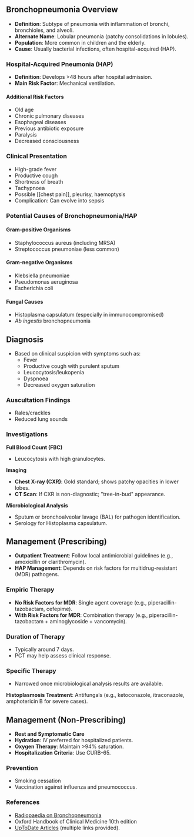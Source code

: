 ## Bronchopneumonia Overview

- **Definition**: Subtype of pneumonia with inflammation of bronchi, bronchioles, and alveoli.
- **Alternate Name**: Lobular pneumonia (patchy consolidations in lobules).
- **Population**: More common in children and the elderly.
- **Cause**: Usually bacterial infections, often hospital-acquired (HAP).

### Hospital-Acquired Pneumonia (HAP)

- **Definition**: Develops >48 hours after hospital admission.
- **Main Risk Factor**: Mechanical ventilation.
  
#### Additional Risk Factors
- Old age
- Chronic pulmonary diseases
- Esophageal diseases
- Previous antibiotic exposure
- Paralysis
- Decreased consciousness

### Clinical Presentation
- High-grade fever
- Productive cough
- Shortness of breath
- Tachypnoea
- Possible [[chest pain]], pleurisy, haemoptysis
- Complication: Can evolve into sepsis

### Potential Causes of Bronchopneumonia/HAP

#### Gram-positive Organisms
- Staphylococcus aureus (including MRSA)
- Streptococcus pneumoniae (less common)

#### Gram-negative Organisms
- Klebsiella pneumoniae
- Pseudomonas aeruginosa
- Escherichia coli

#### Fungal Causes
- Histoplasma capsulatum (especially in immunocompromised)
- _Ab ingestis_ bronchopneumonia

## Diagnosis

- Based on clinical suspicion with symptoms such as:
  - Fever
  - Productive cough with purulent sputum
  - Leucocytosis/leukopenia
  - Dyspnoea
  - Decreased oxygen saturation

### Auscultation Findings
- Rales/crackles
- Reduced lung sounds

### Investigations

**Full Blood Count (FBC)**
- Leucocytosis with high granulocytes.

**Imaging**
- **Chest X-ray (CXR)**: Gold standard; shows patchy opacities in lower lobes.
- **CT Scan**: If CXR is non-diagnostic; "tree-in-bud" appearance.

**Microbiological Analysis**
- Sputum or bronchoalveolar lavage (BAL) for pathogen identification.
- Serology for Histoplasma capsulatum.

## Management (Prescribing)

- **Outpatient Treatment**: Follow local antimicrobial guidelines (e.g., amoxicillin or clarithromycin).
- **HAP Management**: Depends on risk factors for multidrug-resistant (MDR) pathogens.

### Empiric Therapy
- **No Risk Factors for MDR**: Single agent coverage (e.g., piperacillin-tazobactam, cefepime).
- **With Risk Factors for MDR**: Combination therapy (e.g., piperacillin-tazobactam + aminoglycoside + vancomycin).

### Duration of Therapy
- Typically around 7 days.
- PCT may help assess clinical response.

### Specific Therapy
- Narrowed once microbiological analysis results are available.

**Histoplasmosis Treatment**: Antifungals (e.g., ketoconazole, itraconazole, amphotericin B for severe cases).

## Management (Non-Prescribing)

- **Rest and Symptomatic Care**
- **Hydration**: IV preferred for hospitalized patients.
- **Oxygen Therapy**: Maintain >94% saturation.
- **Hospitalization Criteria**: Use CURB-65.

### Prevention
- Smoking cessation
- Vaccination against influenza and pneumococcus. 

### References
- [Radiopaedia on Bronchopneumonia](https://radiopaedia.org/articles/bronchopneumonia)
- Oxford Handbook of Clinical Medicine 10th edition
- [UpToDate Articles](https://www.uptodate.com) (multiple links provided).